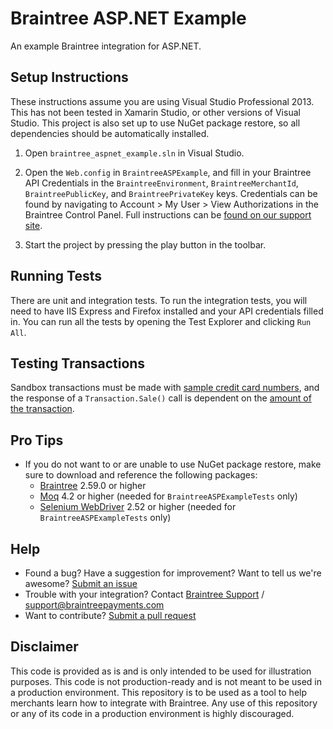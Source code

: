 ﻿# Braintree ASP.NET Example
An example Braintree integration for ASP.NET.

## Setup Instructions
These instructions assume you are using Visual Studio Professional 2013. This has not been tested in Xamarin Studio, or other versions of Visual Studio. This project is also set up
to use NuGet package restore, so all dependencies should be automatically installed.

1. Open `braintree_aspnet_example.sln` in Visual Studio.

2. Open the `Web.config` in `BraintreeASPExample`, and fill in your Braintree API Credentials in the `BraintreeEnvironment`, `BraintreeMerchantId`, `BraintreePublicKey`, and `BraintreePrivateKey` keys.
   Credentials can be found by navigating to Account > My User > View Authorizations in the Braintree Control Panel. Full instructions can be [found on our support site](https://articles.braintreepayments.com/control-panel/important-gateway-credentials#api-credentials).

3. Start the project by pressing the play button in the toolbar.

## Running Tests

There are unit and integration tests. To run the integration tests, you will need to have IIS Express and Firefox installed and your API credentials filled in. You can run all the tests by opening the Test Explorer and clicking `Run All`.

## Testing Transactions

Sandbox transactions must be made with [sample credit card numbers](https://developers.braintreepayments.com/reference/general/testing/dotnet#credit-card-numbers), and the response of a `Transaction.Sale()` call is dependent on the [amount of the transaction](https://developers.braintreepayments.com/reference/general/testing/dotnet#test-amounts).

## Pro Tips

 * If you do not want to or are unable to use NuGet package restore, make sure to download and reference the following packages:
   * [Braintree](https://developers.braintreepayments.com/start/hello-server/dotnet#install-and-configure) 2.59.0 or higher
   * [Moq](https://github.com/Moq/moq4) 4.2 or higher (needed for `BraintreeASPExampleTests` only)
   * [Selenium WebDriver](https://www.seleniumhq.org/download) 2.52 or higher (needed for `BraintreeASPExampleTests` only)

## Help

 * Found a bug? Have a suggestion for improvement? Want to tell us we're awesome? [Submit an issue](https://github.com/braintree/braintree_aspnet_example/issues)
 * Trouble with your integration? Contact [Braintree Support](https://support.braintreepayments.com/) / support@braintreepayments.com
 * Want to contribute? [Submit a pull request](https://help.github.com/articles/creating-a-pull-request)

## Disclaimer

This code is provided as is and is only intended to be used for illustration purposes. This code is not production-ready and is not meant to be used in a production environment. This repository is to be used as a tool to help merchants learn how to integrate with Braintree. Any use of this repository or any of its code in a production environment is highly discouraged.


